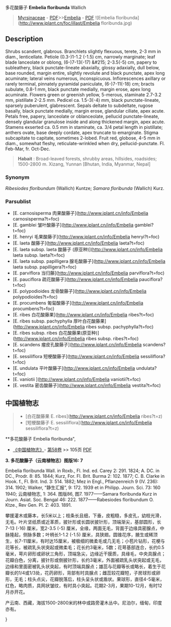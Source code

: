 多花酸藤子 **Embelia floribunda** Wallich

> [Myrsinaceae](http://www.iplant.cn/info/Myrsinaceae?t=foc) - [PDF](http://www.iplant.cn/foc/pdf/Myrsinaceae.pdf)>>[Embelia](http://www.iplant.cn/info/Embelia?t=foc) - [PDF](http://www.iplant.cn/foc/pdf/Embelia.pdf)
![Embelia floribunda](http://www.iplant.cn/foc/illast/Embelia floribunda.jpg)

## Description

Shrubs scandent, glabrous. Branchlets slightly flexuous, terete, 2-3 mm in diam., lenticellate. Petiole (0.3-)1-1.2 (-1.5) cm, narrowly marginate; leaf blade lanceolate or oblong, (6-)7-13(-17) &amp;#215; 2-3.5(-5) cm, papery to subleathery, black punctate-lineate abaxially, glossy adaxially, dull below, base rounded, margin entire, slightly revolute and black punctate, apex long acuminate; lateral veins numerous, inconspicuous. Inflorescences axillary or rarely terminal, pinnately pyramidal paniculate, (6-)7-11(-18) cm; bracts subulate, 0.8-1 mm, black punctate medially, margin erose, apex long acuminate. Flowers green or greenish yellow, 5-merous, staminate 2.7-3.2 mm, pistillate 2-2.5 mm. Pedicel ca. 1.5-3(-4) mm, black punctate-lineate, sparsely puberulent, glabrescent. Sepals deltate to subdeltate, rugose basally, black punctate medially, margin erose, glandular ciliate, apex acute. Petals free, papery, lanceolate or oblanceolate, pellucid punctate-lineate, densely glandular granulose inside and along thickened margin, apex acute. Stamens exserted ca. 0.5 mm in staminate, ca. 3/4 petal length in pistillate; anthers ovate, base deeply cordate, apex truncate to emarginate. Stigma subcapitate to capitate, sometimes 2-lobed. Fruit red, globose, 4-5 mm in diam., somewhat fleshy, reticulate-wrinkled when dry, pellucid-punctate. Fl. Feb-Mar, fr. Oct-Dec.


> **Habait** : 
> Broad-leaved forests, shrubby areas, hillsides, roadsides; 1500-2800 m. Xizang, Yunnan [Bhutan, India, Myanmar, Nepal]

### Synonym
*Ribesiodes floribundum* (Wallich) Kuntze; *Samara floribunda* (Wallich) Kurz.



### Parsublist

* [E.  carnosisperma  肉果酸藤子](http://www.iplant.cn/info/Embelia carnosisperma?t=foc)
* [E.  gamblei  皱叶酸藤子](http://www.iplant.cn/info/Embelia gamblei?t=foc)
* [E.  henryi  毛果酸藤子](http://www.iplant.cn/info/Embelia henryi?t=foc)
* [E.  laeta  酸藤子](http://www.iplant.cn/info/Embelia laeta?t=foc)
* [E.  laeta subsp. laeta  酸藤子 (原亚种)](http://www.iplant.cn/info/Embelia laeta subsp. laeta?t=foc)
* [E.  laeta subsp. papilligera  腺毛酸藤子](http://www.iplant.cn/info/Embelia laeta subsp. papilligera?t=foc)
* [E.  parviflora  当归藤](http://www.iplant.cn/info/Embelia parviflora?t=foc)
* [E.  pauciflora  疏花酸藤子](http://www.iplant.cn/info/Embelia pauciflora?t=foc)
* [E.  polypodioides  龙骨酸藤子](http://www.iplant.cn/info/Embelia polypodioides?t=foc)
* [E.  procumbens  匍匐酸藤子](http://www.iplant.cn/info/Embelia procumbens?t=foc)
* [E.  ribes  白花酸藤果](http://www.iplant.cn/info/Embelia ribes?t=foc)
* [E.  ribes subsp. pachyphylla  厚叶白花酸藤果](http://www.iplant.cn/info/Embelia ribes subsp. pachyphylla?t=foc)
* [E.  ribes subsp. ribes  白花酸藤果(原亚种)](http://www.iplant.cn/info/Embelia ribes subsp. ribes?t=foc)
* [E.  scandens  瘤皮孔酸藤子](http://www.iplant.cn/info/Embelia scandens?t=foc)
* [E.  sessiliflora  短梗酸藤子](http://www.iplant.cn/info/Embelia sessiliflora?t=foc)
* [E.  undulata  平叶酸藤子](http://www.iplant.cn/info/Embelia undulata?t=foc)
* [E.  vaniotii  ](http://www.iplant.cn/info/Embelia vaniotii?t=foc)
* [E.  vestita  密齿酸藤子](http://www.iplant.cn/info/Embelia vestita?t=foc)

## 中国植物志

> * [白花酸藤果  E.  ribes](http://www.iplant.cn/info/Embelia ribes?t=z)
> * [短梗酸藤子  E.  sessiliflora](http://www.iplant.cn/info/Embelia sessiliflora?t=z)


**多花酸藤子 Embelia floribunda",



* [《中国植物志》](http://www.iplant.cn/frps)- [第58卷](http://www.iplant.cn/frps/vol/58) >> 105页 [PDF](http://www.iplant.cn/frps/pdf/58/105a.PDF)


**3. 多花酸藤子（云南植物志）图版16: 7**

Embelia floribunda Wall. in Roxb., Fl. Ind. ed. Carey 2: 291. 1824; A. DC. in DC., Prodr. 8: 85. 1844; Kurz, For. Fl. Brit. Burma 2: 102. 1877; C. B. Clarke in Hook. f., Fl. Brit. Ind. 3: 514. 1882; Mez in Engl., Pflanzenreich 9 (IV. 236): 314. 1902; Walker, “静生汇报”, 9: 172. 1939 et in Philipp. Journ. Sci. 73: 160 1940; 云南植物志, 1: 364. 图版86, 图7. 1977——Samara floribunda Kurz in Journ. Asiat. Soc. Bengal 46: 222. 1877——Rabesiodes floribundum O. Ktze., Rev Gen. Pl. 2: 403. 1891.

攀援灌木或藤本，长5米以上；枝条长且细，下垂，皮粗糙，多皮孔，幼枝光滑，无毛。叶片坚纸质或近革质，披针形或长圆状披针形，顶端渐尖，基部圆形，长7-13 (-16) 厘米，宽2-3.5 (-5) 厘米，全缘，两面无毛，背面于边缘具密腺点，中脉隆起，侧脉多数；叶柄长1-1.2 (-1.5) 厘米，具狭翅。圆锥花序，腋生或稀顶生，长7-11厘米，有时达15厘米，被极细的微柔毛或几无毛；小苞片钻形，花梗与花等长，被疏乳头状突起或微柔毛；花长约3毫米，5数；花萼基部连合，长约0.5毫米，萼片卵形或卵状三角形，顶端急尖，边缘近干膜质，具缘毛，中央具腺点；花瓣白色，分离，披针形或倒披针形，长约3毫米，外面被疏乳头状突起或无毛，边缘和里面密被乳头状突起，有时顶端具腺点；雄蕊与花瓣等长或略长，着生于花瓣长的1/4或1/3处，花药卵形，背部有时具腺点；雌蕊较花瓣短，子房球形或卵形，无毛；柱头点尖，花瓣脱落后，柱头呈头状或盾状。果球形，直径4-5毫米，红色，略肉质，具网状皱纹，有时具小突起。花期2-3月，果期10-12月，有时12月亦开花。

产云南、西藏，海拔1500-2800米的林中或路旁灌木丛中。尼泊尔，缅甸，印度亦有。



}